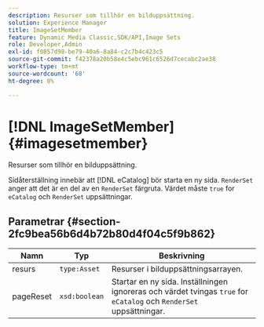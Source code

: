 ```yaml
---
description: Resurser som tillhör en bilduppsättning.
solution: Experience Manager
title: ImageSetMember
feature: Dynamic Media Classic,SDK/API,Image Sets
role: Developer,Admin
exl-id: f0857d98-be79-40a6-8a84-c2c7b4c423c5
source-git-commit: f42378a20b58e4c5ebc961c6526d7cecabc2ae38
workflow-type: tm+mt
source-wordcount: '68'
ht-degree: 0%

---
```


# [!DNL ImageSetMember]{#imagesetmember}

Resurser som tillhör en bilduppsättning.

Sidåterställning innebär att [!DNL eCatalog] bör starta en ny sida. `RenderSet` anger att det är en del av en `RenderSet` färgruta. Värdet måste `true` for `eCatalog` och `RenderSet` uppsättningar.

## Parametrar {#section-2fc9bea56b6d4b72b80d4f04c5f9b862}

| Namn | Typ | Beskrivning |
|---|---|---|
| resurs | `type:Asset` | Resurser i bilduppsättningsarrayen. |
| pageReset | `xsd:boolean` | Startar en ny sida. Inställningen ignoreras och värdet tvingas `true` for `eCatalog` och `RenderSet` uppsättningar. |
